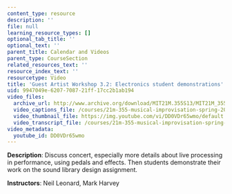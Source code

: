 ```yaml
---
content_type: resource
description: ''
file: null
learning_resource_types: []
optional_tab_title: ''
optional_text: ''
parent_title: Calendar and Videos
parent_type: CourseSection
related_resources_text: ''
resource_index_text: ''
resourcetype: Video
title: 'Guest Artist Workshop 3.2: Electronics student demonstrations'
uid: 9947049e-6207-7087-21ff-17cc2b1ab194
video_files:
  archive_url: http://www.archive.org/download/MIT21M.355S13/MIT21M_355S13_guest_artist_workshop_3-2_300k.mp4
  video_captions_file: /courses/21m-355-musical-improvisation-spring-2013/2a2b653a346e57dfb36d7207f936ce72_DD0VDr65wmo.vtt
  video_thumbnail_file: https://img.youtube.com/vi/DD0VDr65wmo/default.jpg
  video_transcript_file: /courses/21m-355-musical-improvisation-spring-2013/492f7b044b65e788f2d10692ce1841b0_DD0VDr65wmo.pdf
video_metadata:
  youtube_id: DD0VDr65wmo
---
```


**Description**: Discuss concert, especially more details about live processing in performance, using pedals and effects. Then students demonstrate their work on the sound library design assignment.

**Instructors**: Neil Leonard, Mark Harvey